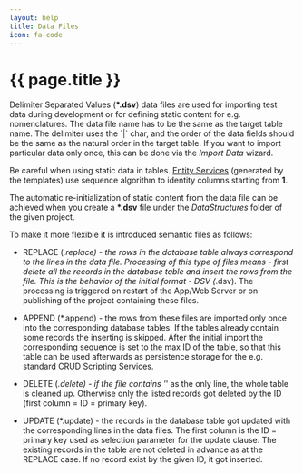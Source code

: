 ```yaml
---
layout: help
title: Data Files
icon: fa-code
---
```


{{ page.title }}
===


Delimiter Separated Values (**\*.dsv**) data files are used for importing test data during development or for defining static content for e.g. nomenclatures. The data file name has to be the same as the target table name. The delimiter uses the \`|\` char, and the order of the data fields should be the same as the natural order in the target table. If you want to import particular data only once, this can be done via the *Import Data* wizard.

Be careful when using static data in tables. [Entity Services](entity_service.html) (generated by the templates) use sequence algorithm to identity columns starting from **1**.

The automatic re-initialization of static content from the data file can be achieved when you create a **\*.dsv** file under the *DataStructures* folder of the given project.

To make it more flexible it is introduced semantic files as follows:

* REPLACE (*.replace) - the rows in the database table always correspond to the lines in the data file. Processing of this type of files means - first delete all the records in the database table and insert the rows from the file. This is the behavior of the initial format - DSV (*.dsv). The processing is triggered on restart of the App/Web Server or on publishing of the project containing these files.

* APPEND (*.append) - the rows from these files are imported only once into the corresponding database tables. If the tables already contain some records the inserting is skipped. After the initial import the corresponding sequence is set to the max ID of the table, so that this table can be used afterwards as persistence storage for the e.g. standard CRUD Scripting Services.

* DELETE (*.delete) - if the file contains '*' as the only line, the whole table is cleaned up. Otherwise only the listed records got deleted by the ID (first column = ID = primary key).

* UPDATE (*.update) - the records in the database table got updated with the corresponding lines in the data files. The first column is the ID = primary key used as selection parameter for the update clause. The existing records in the table are not deleted in advance as at the REPLACE case. If no record exist by the given ID, it got inserted. 
